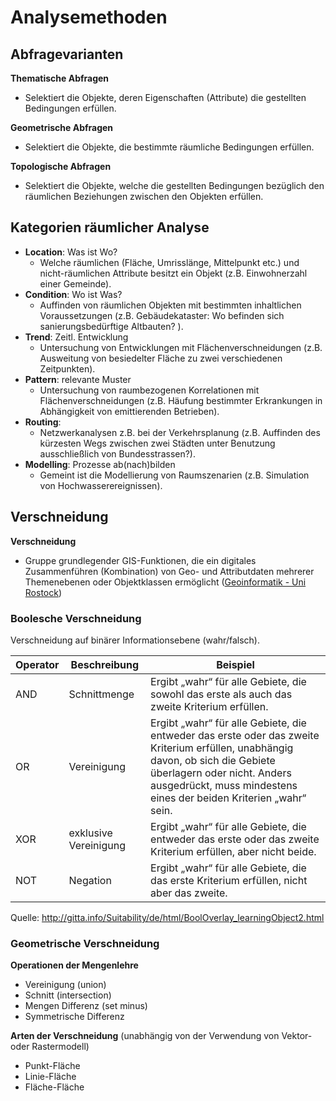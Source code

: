 # Analysemethoden

## Abfragevarianten

**Thematische Abfragen**
- Selektiert die Objekte, deren Eigenschaften (Attribute) die gestellten Bedingungen erfüllen. 

**Geometrische Abfragen**
- Selektiert die Objekte, die bestimmte räumliche Bedingungen erfüllen. 

**Topologische Abfragen**
- Selektiert die Objekte, welche die gestellten Bedingungen bezüglich den räumlichen Beziehungen zwischen den Objekten erfüllen.


## Kategorien räumlicher Analyse

- **Location**: Was ist Wo?
    - Welche räumlichen (Fläche, Umrisslänge, Mittelpunkt etc.) und nicht-räumlichen Attribute besitzt ein Objekt (z.B. Einwohnerzahl einer Gemeinde).
- **Condition**: Wo ist Was?
    - Auffinden von räumlichen Objekten mit bestimmten inhaltlichen Voraussetzungen (z.B. Gebäudekataster: Wo befinden sich sanierungsbedürftige Altbauten? ).
- **Trend**: Zeitl. Entwicklung
    - Untersuchung von Entwicklungen mit Flächenverschneidungen (z.B. Ausweitung von besiedelter Fläche zu zwei verschiedenen Zeitpunkten).
- **Pattern**: relevante Muster
    - Untersuchung von raumbezogenen Korrelationen mit Flächenverschneidungen (z.B. Häufung bestimmter Erkrankungen in Abhängigkeit von emittierenden Betrieben).
- **Routing**:
    - Netzwerkanalysen z.B. bei der Verkehrsplanung (z.B. Auffinden des kürzesten Wegs zwischen zwei Städten unter Benutzung ausschließlich von Bundesstrassen?).
- **Modelling**: Prozesse ab(nach)bilden
    - Gemeint ist die Modellierung von Raumszenarien (z.B. Simulation von Hochwasserereignissen).


## Verschneidung

**Verschneidung**
- Gruppe grundlegender GIS-Funktionen, die ein digitales Zusammenführen (Kombination) von Geo- und Attributdaten mehrerer Themenebenen oder Objektklassen ermöglicht ([Geoinformatik - Uni Rostock](http://www.geoinformatik.uni-rostock.de/einzel.asp?ID=1746))


### Boolesche Verschneidung

Verschneidung auf binärer Informationsebene (wahr/falsch).

| Operator | Beschreibung | Beispiel |
| --- | --- | --- |
| AND |	Schnittmenge | Ergibt „wahr“ für alle Gebiete, die sowohl das erste als auch das zweite Kriterium erfüllen. | „Welche Gebiete sind bewaldet und steil?“ |
| OR | Vereinigung | Ergibt „wahr“ für alle Gebiete, die entweder das erste oder das zweite Kriterium erfüllen, unabhängig davon, ob sich die Gebiete überlagern oder nicht. Anders ausgedrückt, muss mindestens eines der beiden Kriterien „wahr“ sein. | „Welche Gebiete sind bewaldet oder steil?“ |
| XOR | exklusive Vereinigung | Ergibt „wahr“ für alle Gebiete, die entweder das erste oder das zweite Kriterium erfüllen, aber nicht beide. | „Welche Gebiete sind entweder bewaldet oder steil, aber nicht beides?“ |
| NOT | Negation | Ergibt „wahr“ für alle Gebiete, die das erste Kriterium erfüllen, nicht aber das zweite. | „Welche Gebiete sind bewaldet, aber nicht steil?“ |

Quelle: http://gitta.info/Suitability/de/html/BoolOverlay_learningObject2.html


### Geometrische Verschneidung

**Operationen der Mengenlehre**
- Vereinigung (union)
- Schnitt (intersection)
- Mengen Differenz (set minus)
- Symmetrische Differenz

**Arten der Verschneidung** (unabhängig von der Verwendung von Vektor- oder Rastermodell)
- Punkt-Fläche
- Linie-Fläche
- Fläche-Fläche
